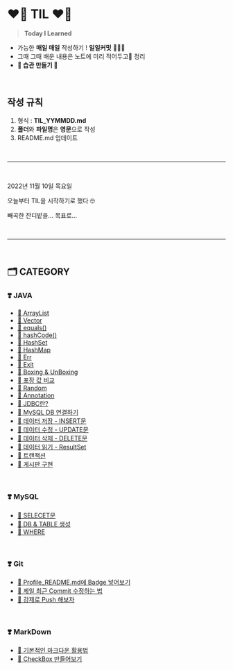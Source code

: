 <!-- TIL Start -->

# **❤️‍🔥 TIL ❤️‍🔥**

> **Today I Learned**

- 가능한 **매일 매일** 작성하기 !  **일일커밋** 👩🏻‍💻
- 그때 그때 배운 내용은 노트에 미리 적어두고📝 정리
- **🌟 습관 만들기 🌟**

<br><!-- 단락 구분을 위한 코드 -->

## **작성 규칙**

1. 형식 : **TIL_YYMMDD.md**
2. **폴더**와 **파일명**은 **영문**으로 작성
3. README.md 업데이트

<br>

---
<br>

2022년 11월 10일 목요일 <p>
오늘부터 TIL을 시작하기로 했다 🤓 <p>
빼곡한 잔디밭을... 목표로... <p>

<br>

---
<br>

## **🗂️ CATEGORY**

### ❣️ **JAVA**

- [🔗 ArrayList](https://github.com/NOSTALJIAN/TIL/blob/master/TIL_221115.md#-arraylist)
- [🔗 Vector](https://github.com/NOSTALJIAN/TIL/blob/master/TIL_221115.md#-vector)
- [🔗 equals()](https://github.com/NOSTALJIAN/TIL/blob/master/TIL_221114.md#-%EA%B0%9D%EC%B2%B4-%EB%8F%99%EB%93%B1-%EB%B9%84%EA%B5%90)
- [🔗 hashCode()](https://github.com/NOSTALJIAN/TIL/blob/master/TIL_221114.md#-%EA%B0%9D%EC%B2%B4-%EB%8F%99%EB%93%B1-%EB%B9%84%EA%B5%90)
- [🔗 HashSet](https://github.com/NOSTALJIAN/TIL/blob/master/TIL_221114.md#-hashset)
- [🔗 HashMap](https://github.com/NOSTALJIAN/TIL/blob/master/TIL_221114.md#-hashmap)
- [🔗 Err](https://github.com/NOSTALJIAN/TIL/blob/master/TIL_221114.md#-error-%EC%BD%98%EC%86%94-%EC%B6%9C%EB%A0%A5)
- [🔗 Exit](https://github.com/NOSTALJIAN/TIL/blob/master/TIL_221114.md#-%ED%94%84%EB%A1%9C%EC%84%B8%EC%8A%A4-%EC%A2%85%EB%A3%8C)
- [🔗 Boxing & UnBoxing](https://github.com/NOSTALJIAN/TIL/blob/master/TIL_221114.md#-%EB%B0%95%EC%8B%B1%EA%B3%BC-%EC%96%B8%EB%B0%95%EC%8B%B1)
- [🔗 포장 값 비교](https://github.com/NOSTALJIAN/TIL/blob/master/TIL_221114.md#-%ED%8F%AC%EC%9E%A5-%EA%B0%92-%EB%B9%84%EA%B5%90)
- [🔗 Random](https://github.com/NOSTALJIAN/TIL/blob/master/TIL_221114.md#-random)
- [🔗 Annotation](https://github.com/NOSTALJIAN/TIL/blob/master/TIL_221114.md#-annotation)
- [🔗 JDBC란?](https://github.com/NOSTALJIAN/TIL/blob/master/TIL_221118.md#-jdbc)
- [🔗 MySQL DB 연결하기](https://github.com/NOSTALJIAN/TIL/blob/master/TIL_221118.md#-db-%EC%97%B0%EA%B2%B0)
- [🔗 데이터 저장 - INSERT문](https://github.com/NOSTALJIAN/TIL/blob/master/TIL_221118.md#-%EB%8D%B0%EC%9D%B4%ED%84%B0-%EC%A0%80%EC%9E%A5)
- [🔗 데이터 수정 - UPDATE문](https://github.com/NOSTALJIAN/TIL/blob/master/TIL_221118.md#-%EB%8D%B0%EC%9D%B4%ED%84%B0-%EC%88%98%EC%A0%95)
- [🔗 데이터 삭제 - DELETE문](https://github.com/NOSTALJIAN/TIL/blob/master/TIL_221118.md#-%EB%8D%B0%EC%9D%B4%ED%84%B0-%EC%82%AD%EC%A0%9C)
- [🔗 데이터 읽기 - ResultSet](https://github.com/NOSTALJIAN/TIL/blob/master/TIL_221118.md#-%EB%8D%B0%EC%9D%B4%ED%84%B0-%EC%9D%BD%EA%B8%B0)
- [🔗 트랜잭션](https://github.com/NOSTALJIAN/TIL/blob/master/TIL_221119.md#-%ED%8A%B8%EB%9E%9C%EC%9E%AD%EC%85%98-%EC%B2%98%EB%A6%AC)
- [🔗 게시판 구현](https://github.com/NOSTALJIAN/TIL/blob/master/TIL_221119.md#-%EA%B2%8C%EC%8B%9C%ED%8C%90-%EA%B5%AC%ED%98%84)

<br>

### ❣️ **MySQL**
- [🔗 SELECET문](https://github.com/NOSTALJIAN/JAVA/blob/897ca8d4e5f2126a5e59b7cb83520eb464be12d4/Jian/MySQL/221116_select.sql)
- [🔗 DB & TABLE 생성](https://github.com/NOSTALJIAN/JAVA/blob/67221e5b6ef179ecafffa97fbc3fba959f024c5d/Jian/MySQL/PRACTICE_DB.sql)
- [🔗 WHERE](https://github.com/NOSTALJIAN/JAVA/blob/897ca8d4e5f2126a5e59b7cb83520eb464be12d4/Jian/MySQL/221116_where.sql)

<br>

### ❣️ **Git**

- [🔗 Profile_README.md에 Badge 넣어보기](https://github.com/NOSTALJIAN/TIL/blob/8295fc7ecf350afb171bd2c976ee746acffc897e/TIL_221111.md#badge)
- [🔗 제일 최근 Commit 수정하는 법](https://github.com/NOSTALJIAN/TIL/blob/master/TIL_221112.md#-git-commit---amend--m-%EC%88%98%EC%A0%95%ED%95%A0-%EB%82%B4%EC%9A%A9-)
- [🔗 강제로 Push 해보자](https://github.com/NOSTALJIAN/TIL/blob/master/TIL_221112.md#-git-push-origin-master---force-)

<br>

### ❣️ **MarkDown**

- [🔗 기본적인 마크다운 활용법](https://github.com/NOSTALJIAN/TIL/blob/master/TIL_221112.md#-%EA%B8%B0%EB%B3%B8%EC%A0%81%EC%9D%B8-%EB%A7%88%ED%81%AC%EB%8B%A4%EC%9A%B4-%ED%99%9C%EC%9A%A9%EB%B2%95-)
- [🔗 CheckBox 만들어보기](https://github.com/NOSTALJIAN/TIL/blob/master/TIL_221111.md#task-list)

<!--end-->